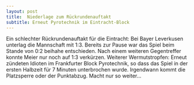```yaml
---
layout: post
title:  Niederlage zum Rückrundenauftakt
subtitle: Erneut Pyrotechnik im Eintracht-Block
---
```


Ein schlechter Rückrundenauftakt für die Eintracht: Bei Bayer Leverkusen unterlag die Mannschaft mit 1:3. Bereits zur Pause war das Spiel beim Stande von 0:2 beihahe entschieden. Nach einem weiteren Gegentreffer konnte Meier nur noch auf 1:3 verkürzen. Weiterer Wermutstropfen: Erneut zündeten Idioten im Frankfurter Block Pyrotechnik, so dass das Spiel in der ersten Halbzeit für 7 Minuten unterbrochen wurde. Irgendwann kommt die Platzsperre oder der Punktabzug. Macht nur so weiter...


